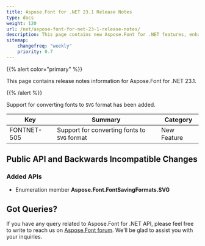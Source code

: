 ```yaml
---
title: Aspose.Font for .NET 23.1 Release Notes
type: docs
weight: 120
url: /net/aspose-font-for-net-23-1-release-notes/
description: This page contains new Aspose.Font for .NET features, enhancement, and bug fixes in 2022, version 23.1. 
sitemap:
    changefreq: "weekly"
    priority: 0.7
---
```


{{% alert color="primary" %}} 

This page contains release notes information for Aspose.Font for .NET 23.1.

{{% /alert %}} 

Support for converting fonts to `SVG` format has been added.

| Key | Summary | Category |
|---|---|---|
| FONTNET-505 | Support for converting fonts to `SVG` format | New Feature |

## Public API and Backwards Incompatible Changes

### Added APIs
* Enumeration member **Aspose.Font.FontSavingFormats.SVG**

## Got Queries?
If you have any query related to Aspose.Font for .NET API, please feel free to write to reach us on [Aspose.Font forum](https://forum.aspose.com/c/font/). We'll be glad to assist you with your inquiries.
